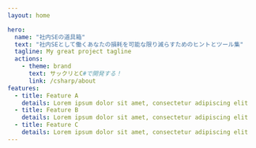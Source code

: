 ```yaml
---
layout: home

hero:
  name: "社内SEの道具箱"
  text: "社内SEとして働くあなたの損耗を可能な限り減らすためのヒントとツール集"
  tagline: My great project tagline
  actions:
    - theme: brand
      text: サックリとC#で開発する！
      link: /csharp/about
features:
  - title: Feature A
    details: Lorem ipsum dolor sit amet, consectetur adipiscing elit
  - title: Feature B
    details: Lorem ipsum dolor sit amet, consectetur adipiscing elit
  - title: Feature C
    details: Lorem ipsum dolor sit amet, consectetur adipiscing elit
---
```


